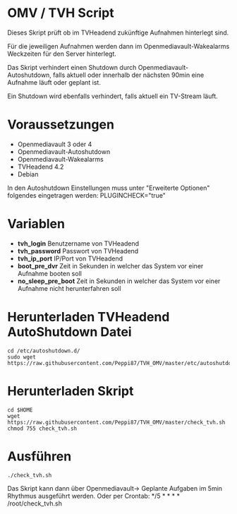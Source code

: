 # OMV / TVH Script
Dieses Skript prüft ob im TVHeadend zukünftige Aufnahmen hinterlegt sind.

Für die jeweiligen Aufnahmen werden dann im Openmediavault-Wakealarms Weckzeiten für den Server hinterlegt.

Das Skript verhindert einen Shutdown durch Openmediavault-Autoshutdown, falls aktuell oder innerhalb der nächsten 90min eine Aufnahme läuft oder geplant ist.

Ein Shutdown wird ebenfalls verhindert, falls aktuell ein TV-Stream läuft.

# Voraussetzungen
* Openmediavault 3 oder 4
* Openmediavault-Autoshutdown
* Openmediavault-Wakealarms
* TVHeadend 4.2
* Debian

In den Autoshutdown Einstellungen muss unter "Erweiterte Optionen" folgendes eingetragen werden: PLUGINCHECK="true"

# Variablen
* **tvh_login** Benutzername von TVHeadend
* **tvh_password** Passwort von TVHeadend
* **tvh_ip_port** IP/Port von TVHeadend
* **boot_pre_dvr** Zeit in Sekunden in welcher das System vor einer Aufnahme booten soll
* **no_sleep_pre_boot** Zeit in Sekunden in welcher das System vor einer Aufnahme nicht herunterfahren soll

# Herunterladen TVHeadend AutoShutdown Datei
```
cd /etc/autoshutdown.d/
sudo wget https://raw.githubusercontent.com/Peppi87/TVH_OMV/master/etc/autoshutdown.d/tvheadend
```

# Herunterladen Skript
```
cd $HOME
wget https://raw.githubusercontent.com/Peppi87/TVH_OMV/master/check_tvh.sh
chmod 755 check_tvh.sh
```

# Ausführen
```
./check_tvh.sh
```

Das Skript kann dann über Openmediavault-> Geplante Aufgaben im 5min Rhythmus ausgeführt werden.
Oder per Crontab: */5 * * * * /root/check_tvh.sh
